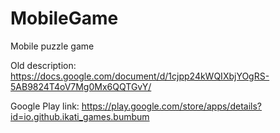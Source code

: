 # MobileGame
Mobile puzzle game

Old description:
https://docs.google.com/document/d/1cjpp24kWQIXbjYOgRS-5AB9824T4oV7Mg0Mx6QQTGvY/

Google Play link:
https://play.google.com/store/apps/details?id=io.github.ikati_games.bumbum
